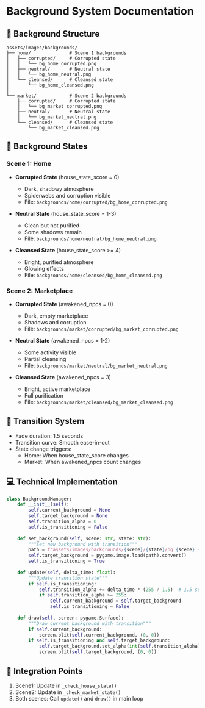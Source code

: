 # Background System Documentation

## 📁 Background Structure
```
assets/images/backgrounds/
├── home/              # Scene 1 backgrounds
│   ├── corrupted/     # Corrupted state
│   │   └── bg_home_corrupted.png
│   ├── neutral/       # Neutral state
│   │   └── bg_home_neutral.png
│   └── cleansed/      # Cleansed state
│       └── bg_home_cleansed.png
│
└── market/            # Scene 2 backgrounds
    ├── corrupted/     # Corrupted state
    │   └── bg_market_corrupted.png
    ├── neutral/       # Neutral state
    │   └── bg_market_neutral.png
    └── cleansed/      # Cleansed state
        └── bg_market_cleansed.png
```

## 🎨 Background States

### Scene 1: Home
- **Corrupted State** (house_state_score = 0)
  - Dark, shadowy atmosphere
  - Spiderwebs and corruption visible
  - File: `backgrounds/home/corrupted/bg_home_corrupted.png`

- **Neutral State** (house_state_score = 1-3)
  - Clean but not purified
  - Some shadows remain
  - File: `backgrounds/home/neutral/bg_home_neutral.png`

- **Cleansed State** (house_state_score >= 4)
  - Bright, purified atmosphere
  - Glowing effects
  - File: `backgrounds/home/cleansed/bg_home_cleansed.png`

### Scene 2: Marketplace
- **Corrupted State** (awakened_npcs = 0)
  - Dark, empty marketplace
  - Shadows and corruption
  - File: `backgrounds/market/corrupted/bg_market_corrupted.png`

- **Neutral State** (awakened_npcs = 1-2)
  - Some activity visible
  - Partial cleansing
  - File: `backgrounds/market/neutral/bg_market_neutral.png`

- **Cleansed State** (awakened_npcs = 3)
  - Bright, active marketplace
  - Full purification
  - File: `backgrounds/market/cleansed/bg_market_cleansed.png`

## 🔄 Transition System
- Fade duration: 1.5 seconds
- Transition curve: Smooth ease-in-out
- State change triggers:
  - Home: When house_state_score changes
  - Market: When awakened_npcs count changes

## 💻 Technical Implementation
```python
class BackgroundManager:
    def __init__(self):
        self.current_background = None
        self.target_background = None
        self.transition_alpha = 0
        self.is_transitioning = False
        
    def set_background(self, scene: str, state: str):
        """Set new background with transition"""
        path = f"assets/images/backgrounds/{scene}/{state}/bg_{scene}_{state}.png"
        self.target_background = pygame.image.load(path).convert()
        self.is_transitioning = True
        
    def update(self, delta_time: float):
        """Update transition state"""
        if self.is_transitioning:
            self.transition_alpha += delta_time * (255 / 1.5)  # 1.5 second transition
            if self.transition_alpha >= 255:
                self.current_background = self.target_background
                self.is_transitioning = False
                
    def draw(self, screen: pygame.Surface):
        """Draw current background with transition"""
        if self.current_background:
            screen.blit(self.current_background, (0, 0))
        if self.is_transitioning and self.target_background:
            self.target_background.set_alpha(int(self.transition_alpha))
            screen.blit(self.target_background, (0, 0))
```

## 📍 Integration Points
1. Scene1: Update in `_check_house_state()`
2. Scene2: Update in `_check_market_state()`
3. Both scenes: Call `update()` and `draw()` in main loop 